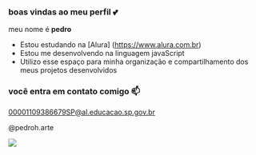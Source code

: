 ### boas vindas ao meu perfil 💕

meu nome é **pedro**

- Estou estudando na [Alura] (https://www.alura.com.br)
- Estou me desenvolvendo na linguagem javaScript
- Utilizo esse espaço para minha organização e compartilhamento dos meus projetos desenvolvidos

### você entra em contato comigo 📫

00001109386679SP@al.educacao.sp.gov.br

@pedroh.arte

![](https://media1.tenor.com/m/FN7--0mOYToAAAAd/raul.gif)
